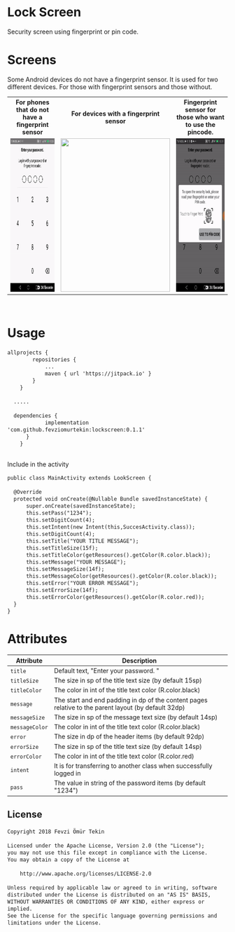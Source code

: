 # Lock Screen
Security screen using fingerprint or pin code. 

# Screens
Some Android devices do not have a fingerprint sensor. It is used for two different devices. For those with fingerprint sensors and those without.
<table>
  <tr>
    <th> For phones that do not have a fingerprint sensor</th>
    <th>For devices with a fingerprint sensor</th>
    <th>Fingerprint sensor for those who want to use the pincode.</th>
  </tr>
  <tr>
    <td>
      <center><img src="/screen/pincode.gif" width="250" height="350" /></center>
    </td>
    <td>
     <center><img src="/screen/fingerprint.gif" width="250" height="350" /></center>
    </td>
    <td>
     <center><img src="/screen/notusefingerprint.gif" width="250" height="350" /></center>
    </td>
  </tr>
</table>
</br>

# Usage

```Gradle
allprojects {
		repositories {
			...
			maven { url 'https://jitpack.io' }
		}
	}
  
  .....

  dependencies {
	        implementation 'com.github.fevziomurtekin:lockscreen:0.1.1'
	  }
	}
  ```
  </br> Include in the activity 
  ```Gradle 
 public class MainActivity extends LookScreen {

    @Override
    protected void onCreate(@Nullable Bundle savedInstanceState) {
        super.onCreate(savedInstanceState);
        this.setPass("1234");
        this.setDigitCount(4);
        this.setIntent(new Intent(this,SuccesActivity.class));
        this.setDigitCount(4);
        this.setTitle("YOUR TITLE MESSAGE");
        this.setTitleSize(15f);
        this.setTitleColor(getResources().getColor(R.color.black));
        this.setMessage("YOUR MESSAGE");
        this.setMessageSize(14f);
        this.setMessageColor(getResources().getColor(R.color.black));
        this.setError("YOUR ERROR MESSAGE");
        this.setErrorSize(14f);
        this.setErrorColor(getResources().getColor(R.color.red));
    }
}
  ```
  
  # Attributes

  | Attribute | Description |
| --- | --- |
| `title` | Default text, "Enter your password. " |
| `titleSize` | The size in sp of the title text size (by default 15sp) |
| `titleColor` | The color in int of the title text color (R.color.black) |
| `message` | The start and end padding in dp of the content pages relative to the parent layout (by default 32dp) |
| `messageSize` |The size in sp of the message text size (by default 14sp) |
| `messageColor` | The color in int of the title text color (R.color.black) |
| `error` | The size in dp of the header items (by default 92dp) |
| `errorSize` | The size in sp of the title text size (by default 14sp) |
| `errorColor` | The color in int of the title text color (R.color.red) |
| `intent` | It is for transferring to another class when successfully logged in |
| `pass` | The value in string of the password items (by default "1234") |


## License

    Copyright 2018 Fevzi Ömür Tekin
    
    Licensed under the Apache License, Version 2.0 (the "License");
    you may not use this file except in compliance with the License.
    You may obtain a copy of the License at
    
        http://www.apache.org/licenses/LICENSE-2.0
    
    Unless required by applicable law or agreed to in writing, software
    distributed under the License is distributed on an "AS IS" BASIS,
    WITHOUT WARRANTIES OR CONDITIONS OF ANY KIND, either express or implied.
    See the License for the specific language governing permissions and
    limitations under the License.



